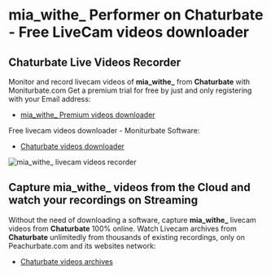 # mia_withe_ Performer on Chaturbate - Free LiveCam videos downloader

## Chaturbate Live Videos Recorder

Monitor and record livecam videos of **mia_withe_** from **Chaturbate** with Moniturbate.com
Get a premium trial for free by just and only registering with your Email address:
* [mia_withe_ Premium videos downloader](https://moniturbate.com/request-demo-licence-key.html)

Free livecam videos downloader - Moniturbate Software:
* [Chaturbate videos downloader](https://moniturbate.com/moniturbate-download-software.html)

![mia_withe_ livecam videos recorder](https://peachurnet.com/templates/moniturbate-software.png)


## Capture mia_withe_ videos from the Cloud and watch your recordings on Streaming

Without the need of downloading a software, capture **mia_withe_** livecam videos from **Chaturbate** 100% online.
Watch Livecam archives from **Chaturbate** unlimitedly from thousands of existing recordings, only on Peachurbate.com and its websites network:
* [Chaturbate videos archives](https://peachurnet.com/)